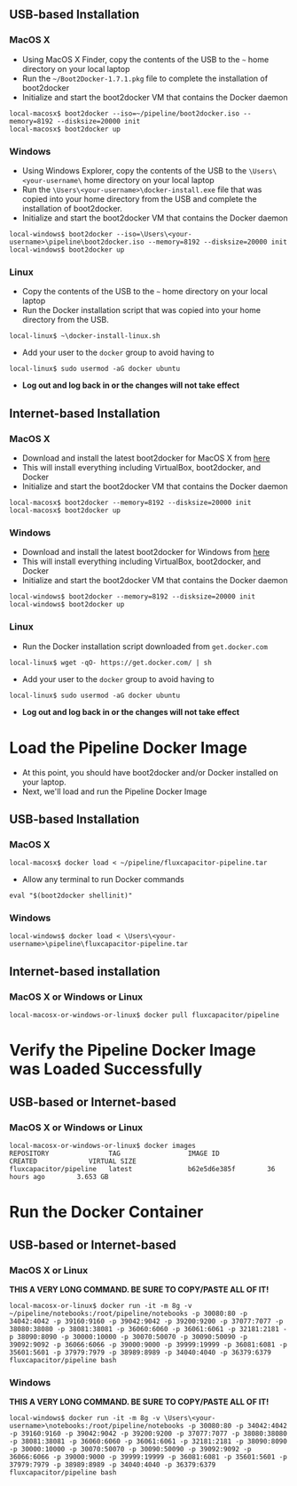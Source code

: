## USB-based Installation

### MacOS X 
* Using MacOS X Finder, copy the contents of the USB to the `~` home directory on your local laptop
* Run the `~/Boot2Docker-1.7.1.pkg` file to complete the installation of boot2docker
* Initialize and start the boot2docker VM that contains the Docker daemon
```
local-macosx$ boot2docker --iso=~/pipeline/boot2docker.iso --memory=8192 --disksize=20000 init
local-macosx$ boot2docker up
```

### Windows 
* Using Windows Explorer, copy the contents of the USB to the `\Users\<your-username\` home directory on your local laptop
* Run the `\Users\<your-username>\docker-install.exe` file that was copied into your home directory from the USB and complete the installation of boot2docker.
* Initialize and start the boot2docker VM that contains the Docker daemon
```
local-windows$ boot2docker --iso=\Users\<your-username>\pipeline\boot2docker.iso --memory=8192 --disksize=20000 init
local-windows$ boot2docker up
```

### Linux
* Copy the contents of the USB to the `~` home directory on your local laptop
* Run the Docker installation script that was copied into your home directory from the USB.
```
local-linux$ ~\docker-install-linux.sh
```
* Add your user to the `docker` group to avoid having to 
```
local-linux$ sudo usermod -aG docker ubuntu
```
* **Log out and log back in or the changes will not take effect**

## Internet-based Installation

### MacOS X

* Download and install the latest boot2docker for MacOS X from [here](http://boot2docker.io/)
* This will install everything including VirtualBox, boot2docker, and Docker
* Initialize and start the boot2docker VM that contains the Docker daemon
```
local-macosx$ boot2docker --memory=8192 --disksize=20000 init
local-macosx$ boot2docker up
```

### Windows
* Download and install the latest boot2docker for Windows from [here](http://boot2docker.io/)
* This will install everything including VirtualBox, boot2docker, and Docker
* Initialize and start the boot2docker VM that contains the Docker daemon
```
local-windows$ boot2docker --memory=8192 --disksize=20000 init
local-windows$ boot2docker up
```

### Linux
* Run the Docker installation script downloaded from `get.docker.com`
```
local-linux$ wget -qO- https://get.docker.com/ | sh
```
* Add your user to the `docker` group to avoid having to 
```
local-linux$ sudo usermod -aG docker ubuntu
```
* **Log out and log back in or the changes will not take effect**

# Load the Pipeline Docker Image 
* At this point, you should have boot2docker and/or Docker installed on your laptop.
* Next, we'll load and run the Pipeline Docker Image

## USB-based Installation

### MacOS X 
```
local-macosx$ docker load < ~/pipeline/fluxcapacitor-pipeline.tar
``` 
* Allow any terminal to run Docker commands
```
eval "$(boot2docker shellinit)"
``` 

### Windows 
```
local-windows$ docker load < \Users\<your-username>\pipeline\fluxcapacitor-pipeline.tar
``` 

## Internet-based installation

### MacOS X or Windows or Linux
```
local-macosx-or-windows-or-linux$ docker pull fluxcapacitor/pipeline
``` 

# Verify the Pipeline Docker Image was Loaded Successfully
## USB-based or Internet-based
### MacOS X or Windows or Linux
```
local-macosx-or-windows-or-linux$ docker images
REPOSITORY               TAG                 IMAGE ID            CREATED             VIRTUAL SIZE
fluxcapacitor/pipeline   latest              b62e5d6e385f        36 hours ago        3.653 GB
```

# Run the Docker Container
## USB-based or Internet-based
### MacOS X or Linux
**THIS A VERY LONG COMMAND.  BE SURE TO COPY/PASTE ALL OF IT!**
```
local-macosx-or-linux$ docker run -it -m 8g -v ~/pipeline/notebooks:/root/pipeline/notebooks -p 30080:80 -p 34042:4042 -p 39160:9160 -p 39042:9042 -p 39200:9200 -p 37077:7077 -p 38080:38080 -p 38081:38081 -p 36060:6060 -p 36061:6061 -p 32181:2181 -p 38090:8090 -p 30000:10000 -p 30070:50070 -p 30090:50090 -p 39092:9092 -p 36066:6066 -p 39000:9000 -p 39999:19999 -p 36081:6081 -p 35601:5601 -p 37979:7979 -p 38989:8989 -p 34040:4040 -p 36379:6379 fluxcapacitor/pipeline bash
```
### Windows
**THIS A VERY LONG COMMAND.  BE SURE TO COPY/PASTE ALL OF IT!**
```
local-windows$ docker run -it -m 8g -v \Users\<your-username>\notebooks:/root/pipeline/notebooks -p 30080:80 -p 34042:4042 -p 39160:9160 -p 39042:9042 -p 39200:9200 -p 37077:7077 -p 38080:38080 -p 38081:38081 -p 36060:6060 -p 36061:6061 -p 32181:2181 -p 38090:8090 -p 30000:10000 -p 30070:50070 -p 30090:50090 -p 39092:9092 -p 36066:6066 -p 39000:9000 -p 39999:19999 -p 36081:6081 -p 35601:5601 -p 37979:7979 -p 38989:8989 -p 34040:4040 -p 36379:6379 fluxcapacitor/pipeline bash
```